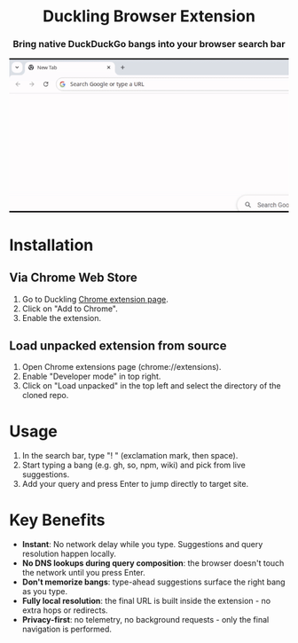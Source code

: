 <div align="center">

<h1>Duckling Browser Extension</h1>
<h3>Bring native DuckDuckGo bangs into your browser search bar</h3>

<img src="_assets/Duckling.gif" alt="Duckling usage example">

</div>

# Installation

## Via Chrome Web Store

1. Go to Duckling [Chrome extension page](https://chromewebstore.google.com/detail/duckling/kkhpjkabnebjkdpcpagdpcchpcdjnonp).
2. Click on "Add to Chrome".
3. Enable the extension.

## Load unpacked extension from source

1. Open Chrome extensions page (chrome://extensions).
2. Enable "Developer mode" in top right.
3. Click on "Load unpacked" in the top left and select the directory of the cloned repo.

# Usage

1. In the search bar, type "! " (exclamation mark, then space).
2. Start typing a bang (e.g. gh, so, npm, wiki) and pick from live suggestions.
3. Add your query and press Enter to jump directly to target site.

# Key Benefits

* **Instant**: No network delay while you type. Suggestions and query resolution happen locally.
* **No DNS lookups during query composition**: the browser doesn't touch the network until you press Enter.
* **Don't memorize bangs**: type-ahead suggestions surface the right bang as you type.
* **Fully local resolution**: the final URL is built inside the extension - no extra hops or redirects.
* **Privacy-first**: no telemetry, no background requests - only the final navigation is performed.

